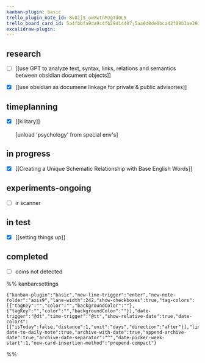 ```yaml
---
kanban-plugin: basic
trello_plugin_note_id: 8v8ijS_owXwtnMJgTdOL5
trello_board_card_id: 5a4fbbfa9da9c4fb29d14497;5aa0d0de0bca42f09b3ae293
excalidraw-plugin:
---
```


## research

- [ ] [[use GPT to analyze text, syntax, links, relations and semantics between obsidian document objects]]
- [x] [[use obsidian as documene linkage for  private & public advisories]]


## timeplanning

- [x] [[kilitary]] <br><br>[unload 'psychology' from special env's]


## in progress

- [x] [[Creating a Unique Schematic Relationship with Base English Words]]


## experiments-ongoing

- [ ] ir scanner


## in test

- [x] [[setting things up]]


## completed

- [ ] coins not detected




%% kanban:settings
```
{"kanban-plugin":"basic","new-line-trigger":"enter","new-note-folder":"axis9","lane-width":242,"show-checkboxes":true,"tag-colors":[{"tagKey":"","color":"","backgroundColor":""},{"tagKey":"","color":"","backgroundColor":""}],"date-trigger":"@dt","time-trigger":"@tt","show-relative-date":true,"date-colors":[{"isToday":false,"distance":1,"unit":"days","direction":"after"}],"link-date-to-daily-note":true,"archive-with-date":true,"append-archive-date":true,"archive-date-separator":"^","date-picker-week-start":1,"new-card-insertion-method":"prepend-compact"}
```
%%
